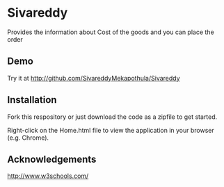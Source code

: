 # Sivareddy

Provides the information about Cost of the goods and you can place the order

## Demo

Try it at http://github.com/SivareddyMekapothula/Sivareddy

## Installation

Fork this respository or just download the code as a zipfile to get started. 

Right-click on the Home.html file to view the application in your browser (e.g. Chrome). 

## Acknowledgements

http://www.w3schools.com/
